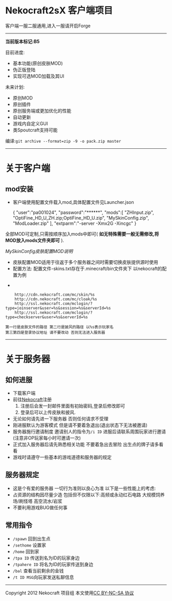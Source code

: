 ﻿Nekocraft2sX 客户端项目
======================

客户端一服二服通用,进入一服请开启Forge

----------------------
__当前版本标记:B5__

目前进度:
+ 基本功能(原创皮肤MOD)
+ 伪正版登陆
+ 实现可选MOD加载及其UI

未来计划:
+ 原创MOD
+ 原创插件
+ 原创服务端或更加优化的性能
+ 自动更新
+ 游戏内自定义GUI
+ 类Spoutcraft支持可能

编译:`git archive --format=zip -9 -o pack.zip master` 

-----------------------------------

关于客户端
===============
mod安装
---------------
+ 客户端使用配置文件载入mod,具体配置文件见Launcher.json
    
    {
      "user":"pa001024",
      "password":"******",
      "mods":[
        "ZHInput.zip",
        "OptiFine_HD_U_ZH.zip;OptiFine_HD_U.zip",
        "MySkinConfig.zip",
        "ModLoader.zip"
      ],
      "extparm":"-server -Xmx2G -Xincgc"
    }
    
全部MOD可定制,只需按顺序加入mods中即可( __如无特殊需要一般无需修改,将MOD放入mods文件夹即可__ ).

*MySkinConfig皮肤配置MOD说明*
+ 皮肤配置MOD适用于往返于多个服务器之间时需要切换皮肤提供源时使用
+ 配置方法:
    配置文件-skins.txt存在于.minecraft/bin文件夹下
    以nekocraft的配置为例
*

        http://cdn.nekocraft.com/mc/skin/%s
        http://cdn.nekocraft.com/mc/cloak/%s
        http://ssl.nekocraft.com/mclogin/?type=joinserver&user=%s&session=%s&serverId=%s
        http://ssl.nekocraft.com/mclogin/?type=checkserver&user=%s&serverId=%s

    第一行是皮肤文件的路径 第二行是披风的路径 以%s表示玩家名
    第三第四是登录协议地址 请不要改动 否则无法进入服务器
    

-----------------------------------

关于服务器
===============
如何进服
---------------
+ 下载客户端
+ 前往[Nekocraft](http://nekocraft.com/)注册
  1. 注册后会发一封邮件里面有初始密码,登录后修改即可
  2. 登录后可以上传皮肤和披风.
+ 无论如何请先进一下服务器 否则任何请求不受理
+ 刚进服默认为游客模式 但是请不要着急退出(退出状态下无法被邀请)
+ 服务器施行邀请制度 邀请别人的指令为`/i ID` 进服后请联系周围玩家进行邀请(注意非OP玩家每小时可邀请一次)
+ 正式加入服务器后请先熟悉相关功能 不要着急出去冒险 出生点的牌子请多看看
+ 游戏时请遵守一些基本的游戏道德和服务器的规定

服务器规定
---------------
+ 这是个有爱的服务器 一切行为准则以良心为准 以下是一些性能上的考虑:
+ 占资源的结构因尽量少造 包括但不仅限以下:高频或永动红石电路 大规模饲养场/刷怪塔 高空流水/岩浆
+ 不要利用游戏BUG做任何事

常用指令
---------------
+ `/spawn` 回到出生点
+ `/sethome` 设置家
+ `/home` 回到家
+ `/tpa ID` 传送到名为ID的玩家身边
+ `/tpahere ID` 将名为ID的玩家传送到身边
+ `/bal` 查看当前剩余的金钱
+ `/t ID MSG`向玩家发送私聊信息



----------------------------------
Copyright 2012 Nekocraft 项目组 本文使用[CC BY-NC-SA 协议](http://creativecommons.org/licenses/by-nc-sa/2.5/cn/)